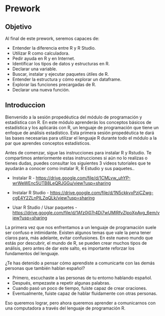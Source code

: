 # Prework

## Objetivo
Al final de este prework, seremos capaces de:

- Entender la diferencia entre R y R Studio.
- Utilizar R como calculadora.
- Pedir ayuda en R y en Internet.
- Identificar los tipos de datos y estructuras en R.
- Declarar una variable.
- Buscar, instalar y ejecutar paquetes útiles de R.
- Entender la estructura y cómo explorar un dataframe.
- Explorar las funciones precargadas de R.
- Declarar una nueva función.

## Introduccion

Bienvenido a la sesión propedéutica del módulo de programación y estadística con R. En este módulo aprenderás los conceptos básicos de estadística y los aplicarás con R, un lenguaje de programación que tiene un enfoque de análisis estadístico. Esta primera sesión propedéutica te dará las bases necesarias para utilizar el lenguaje R durante todo el módulo a la par que aprendes conceptos estadísticos.

Antes de comenzar, sigue las instrucciones para instalar R y Rstudio. Te compartimos anteriormente estas instrucciones si aún no lo realizas o tienes dudas, puedes consultar los siguientes 3 videos tutoriales que te ayudarán a conocer como instalar R, R Estudio y sus paquetes..

- Instalar R - https://drive.google.com/file/d/1CMLvw_uhYP-wrWeWEnc5UTB8LeQRJGGu/view?usp=sharing

- Instalar R Studio - https://drive.google.com/file/d/1N5ckkyxPzjCZwg-cgE4Y2ZLnPILZqQLk/view?usp=sharing

- Usar R Studio / Usar paquetes - https://drive.google.com/file/d/1Afz0j07r4Di7wUMlRfvZlpoXpAvg_6em/view?usp=sharing

La primera vez que nos enfrentamos a un lenguaje de programación suele ser confuso e intimidante. Existen algunos temas que vale la pena tener claros para, más adelante, evitar confusiones. En este nuevo mundo que estás por descubrir, el mundo de R, se pueden crear muchos tipos de análisis, pero antes de dar este salto, es importante reforzar los fundamentos del lenguaje.

¿Te has detenido a pensar cómo aprendiste a comunicarte con las demás personas que también hablan español?

- Primero, escuchaste a las personas de tu entorno hablando español.
- Después, empezaste a repetir algunas palabras.
- Cuando pasó un poco de tiempo, fuiste capaz de crear oraciones.
- Eventualmente, fuiste capaz de hablar fluidamente con otras personas.

Eso queremos lograr, pero ahora queremos aprender a comunicarnos con una computadora a través del lenguaje de programación R.
